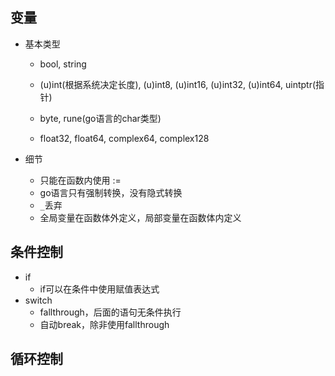 ## 变量

* 基本类型
    * bool, string

    * (u)int(根据系统决定长度), (u)int8, (u)int16, (u)int32, (u)int64, uintptr(指针)

    * byte, rune(go语言的char类型)

    * float32, float64, complex64, complex128
 
* 细节
    * 只能在函数内使用 :=
    * go语言只有强制转换，没有隐式转换
    * `_`丢弃
    * 全局变量在函数体外定义，局部变量在函数体内定义

## 条件控制

* if
    * if可以在条件中使用赋值表达式
* switch
    * fallthrough，后面的语句无条件执行
    * 自动break，除非使用fallthrough
    
## 循环控制